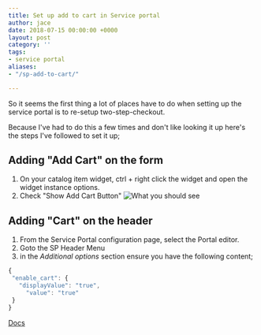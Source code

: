 ```yaml
---
title: Set up add to cart in Service portal
author: jace
date: 2018-07-15 00:00:00 +0000
layout: post
category: ''
tags:
- service portal
aliases:
- "/sp-add-to-cart/"

---
```

So it seems the first thing a lot of places have to do when setting up the service portal is to re-setup two-step-checkout.

Because I've had to do this a few times and don't like looking it up here's the steps I've followed to set it up;

<!--more-->

## Adding "Add Cart" on the form

1. On your catalog item widget, ctrl + right click the widget and open the widget instance options.
2. Check "Show Add Cart Button"
   ![What you should see](/uploads/sp-add-to-cart-1.png)

## Adding "Cart" on the header

1. From the Service Portal configuration page, select the Portal editor.
2. Goto the SP Header Menu
3. in the _Additional options_ section ensure you have the following content;

 ```javascript
{
  "enable_cart": {
    "displayValue": "true",
      "value": "true"
  }
}
 ```

[Docs](https://docs.servicenow.com/bundle/istanbul-servicenow-platform/page/build/service-portal/concept/enable-shopping-cart.html)